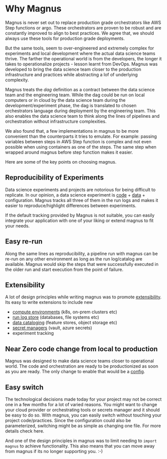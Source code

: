 # Why Magnus

Magnus is never set out to replace  production grade orchestrators like AWS Step functions or argo. These
orchestrators are proven to be robust and are constantly improved to align to best practices. We agree that, we should
always use these tools for production grade deployments.

But the same tools, seem to over-engineered and extremely complex for experiments and local development where the actual
data science teams thrive. The farther the operational world is from the developers, the longer it takes to
operationalize projects - lesson learnt from DevOps. Magnus was developed to bring the data science team closer to the
production infrastructure and practices while abstracting a lof of underlying complexity.


Magnus treats the *dag* definition as a contract between the data science team and the engineering team. While the dag
could be run on local computers or in cloud by the data science team during the development/experiment phase, the dag
is translated to chosen orchestrators language during deployment by the engineering team. This also enables the data
science team to think along the lines of pipelines and orchestration without infrastructure complexities.

We also found that, a few implementations in magnus to be more convenient than the counterparts it tries to
emulate. For example: passing variables between steps in AWS Step function is complex and not even possible when
using containers as one of the steps. The same step when wrapped around magnus before step function makes it easier.


Here are some of the key points on choosing magnus.

## Reproducibility of Experiments

Data science experiments and projects are notorious for being difficult to replicate. In our opinion, a data science
experiment is [code](../../concepts/run-log/#code_identity) + [data](../../concepts/run-log/#data_catalog) +
configuration.
Magnus tracks all three of them in the run logs and makes it easier to
reproduce/highlight differences between experiments.

If the default tracking provided by Magnus is not suitable, you can easily integrate your application with one of
your liking or extend magnus to fit your needs.

## Easy re-run

Along the same lines as reproducibility, a pipeline run with magnus can be re-run on any other environment as long as
the run log/catalog are available. Magnus would skip the steps that were successfully executed in the older
run and start execution from the point of failure.


## Extensibility

A lot of design principles while writing magnus was to promote [extensibility](../../extensions/extensions).
Its easy to write extensions to include
new

- [compute environments](../../concepts/modes-implementations/extensions/) (k8s, on-prem clusters etc)
- [run log store](../../concepts/run-log-implementations/extensions/) (databases, file systems etc)
- [data cataloging](../../concepts/catalog-implementations/extensions/) (feature stores, object storage etc)
- [secret managers](../../concepts/secrets-implementations/extensions/) (vault, azure secrets)
- experiment tracking

## Near Zero code change from local to production

Magnus was designed to make data science teams closer to operational world. The code and orchestration are ready to
be productionized as soon as you are ready. The only change to enable that would be a
[config](../../concepts/configurations/).

## Easy switch

The technological decisions made today for your project may not be correct one in a few months for a lot of varied
reasons. You might want to change your cloud provider or orchestrating tools or secrets manager and it should be easy
to do so. With magnus, you can easily switch without touching your project code/practices. Since the configuration
could also be parameterized, switching might be as simple as changing one file. For more details check here.

And one of the design principles in magnus was to limit needing to ```import magnus``` to achieve functionality.
This also means that you can move away from magnus if its no longer supporting you. :-)
